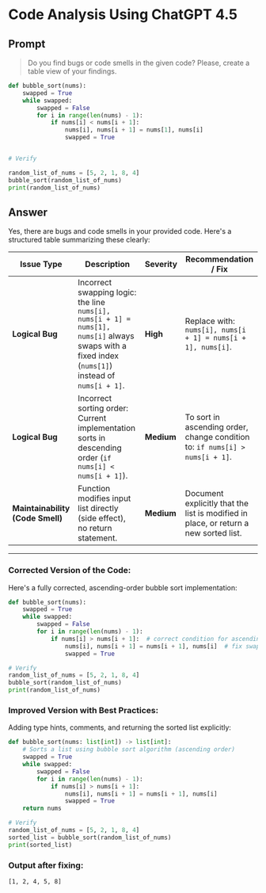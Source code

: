 # Code Analysis Using ChatGPT 4.5

## Prompt 

> Do you find bugs or code smells in the given code?
> Please, create a table view of your findings.

```Python
def bubble_sort(nums):
    swapped = True
    while swapped:
        swapped = False
        for i in range(len(nums) - 1):
            if nums[i] < nums[i + 1]:
                nums[i], nums[i + 1] = nums[1], nums[i]
                swapped = True


# Verify

random_list_of_nums = [5, 2, 1, 8, 4]
bubble_sort(random_list_of_nums)
print(random_list_of_nums)
```


## Answer

Yes, there are bugs and code smells in your provided code. Here's a structured table summarizing these clearly:

| Issue Type      | Description                                                         | Severity  | Recommendation / Fix                                            |
|-----------------|---------------------------------------------------------------------|-----------|-----------------------------------------------------------------|
| **Logical Bug** | Incorrect swapping logic: the line `nums[i], nums[i + 1] = nums[1], nums[i]` always swaps with a fixed index (`nums[1]`) instead of `nums[i + 1]`. | **High**  | Replace with: `nums[i], nums[i + 1] = nums[i + 1], nums[i]`. |
| **Logical Bug** | Incorrect sorting order: Current implementation sorts in descending order (`if nums[i] < nums[i + 1]`). | **Medium** | To sort in ascending order, change condition to: `if nums[i] > nums[i + 1]`.|
| **Maintainability (Code Smell)** | Function modifies input list directly (side effect), no return statement. | **Medium** | Document explicitly that the list is modified in place, or return a new sorted list.|

---

### Corrected Version of the Code:

Here's a fully corrected, ascending-order bubble sort implementation:

```python
def bubble_sort(nums):
    swapped = True
    while swapped:
        swapped = False
        for i in range(len(nums) - 1):
            if nums[i] > nums[i + 1]:  # correct condition for ascending sort
                nums[i], nums[i + 1] = nums[i + 1], nums[i]  # fix swap indices
                swapped = True

# Verify
random_list_of_nums = [5, 2, 1, 8, 4]
bubble_sort(random_list_of_nums)
print(random_list_of_nums)
```

### Improved Version with Best Practices:

Adding type hints, comments, and returning the sorted list explicitly:

```python
def bubble_sort(nums: list[int]) -> list[int]:
    # Sorts a list using bubble sort algorithm (ascending order)
    swapped = True
    while swapped:
        swapped = False
        for i in range(len(nums) - 1):
            if nums[i] > nums[i + 1]:
                nums[i], nums[i + 1] = nums[i + 1], nums[i]
                swapped = True
    return nums

# Verify
random_list_of_nums = [5, 2, 1, 8, 4]
sorted_list = bubble_sort(random_list_of_nums)
print(sorted_list)
```

### Output after fixing:
```
[1, 2, 4, 5, 8]
```